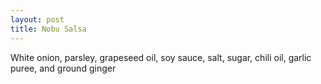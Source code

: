 ```yaml
---
layout: post
title: Nobu Salsa
---
```


White onion, parsley, grapeseed oil, soy sauce, salt, sugar, chili oil, garlic puree, and ground ginger
